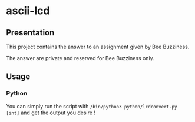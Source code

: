 # ascii-lcd

## Presentation

This project contains the answer to an assignment given by Bee Buzziness.

The answer are private and reserved for Bee Buzziness only.

## Usage

### Python

You can simply run the script with `/bin/python3 python/lcdconvert.py [int]` and get the output you desire !